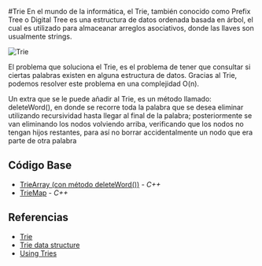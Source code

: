 #Trie
En el mundo de la informática, el Trie, también conocido como Prefix Tree o
Digital Tree es una estructura de datos ordenada basada en árbol, el cual es utilizado
para almaceanar arreglos asociativos, donde las llaves son usualmente strings.

![Trie](http://theoryofprogramming.azurewebsites.net/wp-content/uploads/2015/06/trie12.jpg)

El problema que soluciona el Trie, es el problema de tener que consultar si ciertas palabras existen 
en alguna estructura de datos. Gracias al Trie, podemos resolver este problema en una complejidad O(n).

Un extra que se le puede añadir al Trie, es un método llamado: deleteWord(), en donde se recorre toda la palabra 
que se desea eliminar utilizando recursividad hasta llegar al final de la palabra; posteriormente se van eliminando
los nodos volviendo arriba, verificando que los nodos no tengan hijos restantes, para así no borrar accidentalmente
un nodo que era parte de otra palabra

## Código Base

- [TrieArray (con método deleteWord())](TrieArray.cpp) - _C++_
- [TrieMap](TrieMap.cpp) - _C++_

## Referencias

- [Trie](https://en.wikipedia.org/wiki/Trie)
- [Trie data structure](https://iq.opengenus.org/tries/)
- [Using Tries](https://www.topcoder.com/thrive/articles/Using%20Tries)


